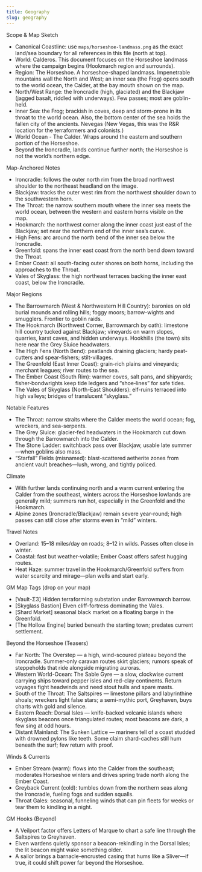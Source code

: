 ```yaml
---
title: Geography
slug: geography
---
```


Scope & Map Sketch
- Canonical Coastline: use `maps/horseshoe-landmass.png` as the exact land/sea boundary for all references in this file (north at top).
- World: Calderos. This document focuses on the Horseshoe landmass where the campaign begins (Hookmarch region and surrounds).
- Region: The Horseshoe. A horseshoe-shaped landmass. Impenetrable mountains wall the North and West; an inner sea (the Frog) opens south to the world ocean, the Calder, at the bay mouth shown on the map.
- North/West Range: the Ironcradle (high, glaciated) and the Blackjaw (jagged basalt, riddled with underways). Few passes; most are goblin-held.
- Inner Sea: the Frog; brackish in coves, deep and storm-prone in its throat to the world ocean. Also, the bottom center of the sea holds the fallen city of the ancients. Nevegas (New Vegas, this was the R&R location for the terraformers and colonists.)
- World Ocean - The Calder. Wraps around the eastern and southern portion of the Horseshoe. 
- Beyond the Ironcradle, lands continue further north; the Horseshoe is not the world’s northern edge.

Map-Anchored Notes
- Ironcradle: follows the outer north rim from the broad northwest shoulder to the northeast headland on the image.
- Blackjaw: tracks the outer west rim from the northwest shoulder down to the southwestern horn.
- The Throat: the narrow southern mouth where the inner sea meets the world ocean, between the western and eastern horns visible on the map.
- Hookmarch: the northwest corner along the inner coast just east of the Blackjaw; set near the northern end of the inner sea’s curve.
- High Fens: arc around the north bend of the inner sea below the Ironcradle.
- Greenfold: spans the inner east coast from the north bend down toward the Throat.
- Ember Coast: all south-facing outer shores on both horns, including the approaches to the Throat.
- Vales of Skyglass: the high northeast terraces backing the inner east coast, below the Ironcradle.

Major Regions
- The Barrowmarch (West & Northwestern Hill Country): baronies on old burial mounds and rolling hills; foggy moors; barrow-wights and smugglers. Frontier to goblin raids.
- The Hookmarch (Northwest Corner, Barrowmarch by oath): limestone hill country tucked against Blackjaw; vineyards on warm slopes, quarries, karst caves, and hidden underways. Hookhills (the town) sits here near the Grey Sluice headwaters.
- The High Fens (North Bend): peatlands draining glaciers; hardy peat-cutters and spear-fishers; stilt-villages.
- The Greenfold (East Inner Coast): grain-rich plains and vineyards; merchant leagues; river routes to the sea.
- The Ember Coast (South Rim): warmer coves, salt pans, and shipyards; fisher‑bondwrights keep tide ledgers and “shoe‑lines” for safe tides.
- The Vales of Skyglass (North-East Shoulders): elf-ruins terraced into high valleys; bridges of translucent “skyglass.”

Notable Features
- The Throat: narrow straits where the Calder meets the world ocean; fog, wreckers, and sea-serpents.
- The Grey Sluice: glacier-fed headwaters in the Hookmarch cut down through the Barrowmarch into the Calder.
- The Stone Ladder: switchback pass over Blackjaw, usable late summer—when goblins also mass.
- “Starfall” Fields (misnamed): blast-scattered aetherite zones from ancient vault breaches—lush, wrong, and tightly policed.

Climate
- With further lands continuing north and a warm current entering the Calder from the southeast, winters across the Horseshoe lowlands are generally mild; summers run hot, especially in the Greenfold and the Hookmarch.
- Alpine zones (Ironcradle/Blackjaw) remain severe year-round; high passes can still close after storms even in “mild” winters.

Travel Notes
- Overland: 15–18 miles/day on roads; 8–12 in wilds. Passes often close in winter.
- Coastal: fast but weather-volatile; Ember Coast offers safest hugging routes.
 - Heat Haze: summer travel in the Hookmarch/Greenfold suffers from water scarcity and mirage—plan wells and start early.

GM Map Tags (drop on your map)
- [Vault-Σ3] Hidden terraforming substation under Barrowmarch barrow.
- [Skyglass Bastion] Elven cliff-fortress dominating the Vales.
- [Shard Market] seasonal black market on a floating barge in the Greenfold.
- [The Hollow Engine] buried beneath the starting town; predates current settlement.

Beyond the Horseshoe (Teasers)
- Far North: The Overstep — a high, wind-scoured plateau beyond the Ironcradle. Summer-only caravan routes skirt glaciers; rumors speak of steppeholds that ride alongside migrating auroras.
- Western World-Ocean: The Sable Gyre — a slow, clockwise current carrying ships toward pepper isles and red-clay continents. Return voyages fight headwinds and need stout hulls and spare masts.
- South of the Throat: The Saltspires — limestone pillars and labyrinthine shoals; wreckers light false stars; a semi-mythic port, Greyhaven, buys charts with gold and silence.
- Eastern Reach: Dorsal Isles — knife-backed volcanic islands where skyglass beacons once triangulated routes; most beacons are dark, a few sing at odd hours.
- Distant Mainland: The Sunken Lattice — mariners tell of a coast studded with drowned pylons like teeth. Some claim shard-caches still hum beneath the surf; few return with proof.

Winds & Currents
- Ember Stream (warm): flows into the Calder from the southeast; moderates Horseshoe winters and drives spring trade north along the Ember Coast.
- Greyback Current (cold): tumbles down from the northern seas along the Ironcradle, fueling fogs and sudden squalls.
- Throat Gales: seasonal, funneling winds that can pin fleets for weeks or tear them to kindling in a night.

GM Hooks (Beyond)
- A Veilport factor offers Letters of Marque to chart a safe line through the Saltspires to Greyhaven.
- Elven wardens quietly sponsor a beacon-rekindling in the Dorsal Isles; the lit beacon might wake something older.
- A sailor brings a barnacle-encrusted casing that hums like a Sliver—if true, it could shift power far beyond the Horseshoe.
